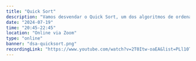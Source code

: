 ```yaml
---
title: "Quick Sort"
description: "Vamos desvendar o Quick Sort, um dos algoritmos de ordenação mais eficientes e elegantes. Entenda seus fundamentos, aplicações e como ele se destaca no mundo das estruturas de dados e algoritmos!"
date: "2024-07-19"
time: "20:45-22:45"
location: "Online via Zoom"
type: "online"
banner: "dsa-quicksort.png"
recordingLink: "https://www.youtube.com/watch?v=2T0Itw-oaEA&list=PLl10TyPY67Jgbh4QdRlRKr-7PjB9i5hWg"
---
```

